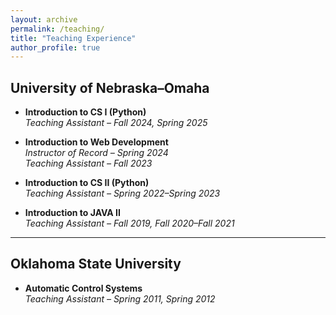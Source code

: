 ```yaml
---
layout: archive
permalink: /teaching/
title: "Teaching Experience"
author_profile: true
---
```


## University of Nebraska–Omaha

- **Introduction to CS I (Python)**  
  *Teaching Assistant – Fall 2024, Spring 2025*

- **Introduction to Web Development**  
  *Instructor of Record – Spring 2024*  
  *Teaching Assistant – Fall 2023*

- **Introduction to CS II (Python)**  
  *Teaching Assistant – Spring 2022–Spring 2023*

- **Introduction to JAVA II**  
  *Teaching Assistant – Fall 2019, Fall 2020–Fall 2021*

---

## Oklahoma State University

- **Automatic Control Systems**  
  *Teaching Assistant – Spring 2011, Spring 2012*


